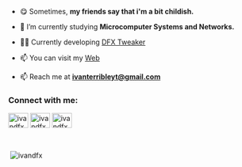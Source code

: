 - 😋 Sometimes, **my friends say that i'm a bit childish.**

- 🌱 I’m currently studying **Microcomputer Systems and Networks.**

- 👨‍💻 Currently developing [DFX Tweaker](https://ivandfx.github.io/DFXTweaker/)

- 📫 You can visit my [Web](https://ivandfx.github.io/)

- 📫 Reach me at **ivanterribleyt@gmail.com**

<h3 align="left">Connect with me:</h3>
<p align="left">
<a href="https://twitter.com/ivandfx" target="blank"><img align="center" src="https://raw.githubusercontent.com/rahuldkjain/github-profile-readme-generator/master/src/images/icons/Social/twitter.svg" alt="ivandfx" height="30" width="40" /></a>
<a href="https://instagram.com/ivandfx" target="blank"><img align="center" src="https://raw.githubusercontent.com/rahuldkjain/github-profile-readme-generator/master/src/images/icons/Social/instagram.svg" alt="ivandfx" height="30" width="40" /></a>
<a href="https://www.youtube.com/c/ivandfx" target="blank"><img align="center" src="https://raw.githubusercontent.com/rahuldkjain/github-profile-readme-generator/master/src/images/icons/Social/youtube.svg" alt="ivandfx" height="30" width="40" /></a>
</p>

<br>
<p>&nbsp;<img align="center" src="https://github-readme-stats.vercel.app/api?username=ivandfx&show_icons=true&locale=en" alt="ivandfx" /></p>
